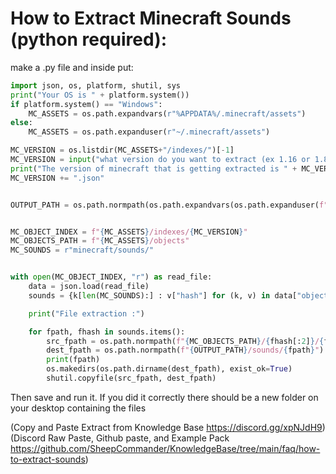 # How to Extract Minecraft Sounds (python required):
make a .py file and inside put:
```Python
import json, os, platform, shutil, sys
print("Your OS is " + platform.system())
if platform.system() == "Windows":
    MC_ASSETS = os.path.expandvars(r"%APPDATA%/.minecraft/assets")
else:
    MC_ASSETS = os.path.expanduser(r"~/.minecraft/assets")

MC_VERSION = os.listdir(MC_ASSETS+"/indexes/")[-1]
MC_VERSION = input("what version do you want to extract (ex 1.16 or 1.8)? ")
print("The version of minecraft that is getting extracted is " + MC_VERSION + "\n")
MC_VERSION += ".json"


OUTPUT_PATH = os.path.normpath(os.path.expandvars(os.path.expanduser(f"~/Desktop/MC_Sounds/")))


MC_OBJECT_INDEX = f"{MC_ASSETS}/indexes/{MC_VERSION}"
MC_OBJECTS_PATH = f"{MC_ASSETS}/objects"
MC_SOUNDS = r"minecraft/sounds/"


with open(MC_OBJECT_INDEX, "r") as read_file:
    data = json.load(read_file)
    sounds = {k[len(MC_SOUNDS):] : v["hash"] for (k, v) in data["objects"].items() if k.startswith(MC_SOUNDS)}

    print("File extraction :")

    for fpath, fhash in sounds.items():
        src_fpath = os.path.normpath(f"{MC_OBJECTS_PATH}/{fhash[:2]}/{fhash}")
        dest_fpath = os.path.normpath(f"{OUTPUT_PATH}/sounds/{fpath}")
        print(fpath)
        os.makedirs(os.path.dirname(dest_fpath), exist_ok=True)
        shutil.copyfile(src_fpath, dest_fpath)
```
Then save and run it. If you did it correctly there should be a new folder on your desktop containing the files

(Copy and Paste Extract from Knowledge Base <https://discord.gg/xpNJdH9>)
(Discord Raw Paste, Github paste, and Example Pack <https://github.com/SheepCommander/KnowledgeBase/tree/main/faq/how-to-extract-sounds>)
